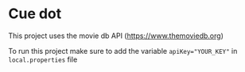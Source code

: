 # Cue dot

This project uses the movie db API (https://www.themoviedb.org)

To run this project make sure to add the variable `apiKey="YOUR_KEY"` in `local.properties` file
